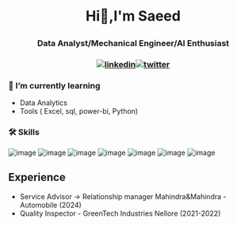 # <p align="center">Hi👋,I'm Saeed</p>
### <p align="center">Data Analyst/Mechanical Engineer/AI Enthusiast</p>
### <p align="Center">[![linkedin](https://img.shields.io/badge/linkedin-0A66C2?style=for-the-badge&logo=linkedin&logoColor=white)](https://www.linkedin.com/in/shaik-mohammed-sayeed-82b00a239/)[![twitter](https://img.shields.io/badge/twitter-1DA1F2?style=for-the-badge&logo=twitter&logoColor=white)](https://x.com/SMD_THE_MAN)
</p>

### 🌱 I’m currently learning

- Data Analytics
- Tools ( Excel, sql, power-bi, Python)


### 🛠 Skills

![image](https://img.shields.io/badge/PowerBI-F2C811?style=for-the-badge&logo=Power%20BI&logoColor=white)
![image](	https://img.shields.io/badge/Python-FFD43B?style=for-the-badge&logo=python&logoColor=blue)
![image](https://img.shields.io/badge/HTML5-E34F26?style=for-the-badge&logo=html5&logoColor=white)
![image](https://img.shields.io/badge/CSS3-1572B6?style=for-the-badge&logo=css3&logoColor=white)
![image](https://img.shields.io/badge/JavaScript-323330?style=for-the-badge&logo=javascript&logoColor=F7DF1E)
![image](https://img.shields.io/badge/Microsoft_Excel-217346?style=for-the-badge&logo=microsoft-excel&logoColor=white)
![image](https://img.shields.io/badge/Microsoft%20SQL%20Server-CC2927?style=for-the-badge&logo=microsoft%20sql%20server&logoColor=white)

## Experience
- Service Advisor -> Relationship manager Mahindra&Mahindra -Automobile (2024) 
- Quality Inspector - GreenTech Industries Nellore (2021-2022)








  
